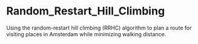 # Random_Restart_Hill_Climbing

Using the random-restart hill climbing (RRHC) algorithm to plan a route for visiting places in Amsterdam while minimizing walking distance.
